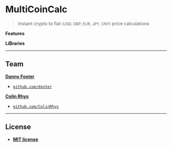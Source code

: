 # MultiCoinCalc
> Instant crypto to fiat <small>(USD, GBP, EUR, JPY, CNY)</small> price calculations

**Features**


**Li₿raries**

---

## Team

<a href="https://danny.sh" target="_blank">**Danny Foster**</a>
  - <a href="https://github.com/ColinRhys" target="_blank">`github.com/dxnter`</a>

<a href="http://colinrhys.io/" target="_blank">**Colin Rhys**</a>
  - <a href="http://github.com/ColinRhys" target="_blank">`github.com/ColinRhys`</a>

---

## License

- **[MIT license](http://opensource.org/licenses/mit-license.php)**
